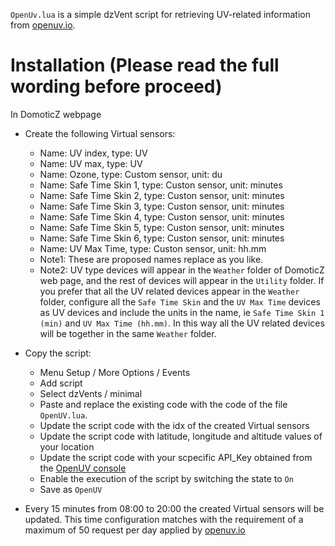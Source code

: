 `OpenUv.lua` is a simple dzVent script for retrieving UV-related information from
[openuv.io](https://openuv.io/).


# Installation (Please read the full wording before proceed)

In DomoticZ webpage
* Create the following Virtual sensors:
  * Name: UV index, type: UV
  * Name: UV max, type: UV
  * Name: Ozone, type: Custom sensor, unit: du
  * Name: Safe Time Skin 1, type: Custon sensor, unit: minutes
  * Name: Safe Time Skin 2, type: Custon sensor, unit: minutes
  * Name: Safe Time Skin 3, type: Custon sensor, unit: minutes
  * Name: Safe Time Skin 4, type: Custon sensor, unit: minutes
  * Name: Safe Time Skin 5, type: Custon sensor, unit: minutes
  * Name: Safe Time Skin 6, type: Custon sensor, unit: minutes
  * Name: UV Max Time, type: Custon sensor, unit: hh.mm
  * Note1: These are proposed names replace as you like. 
  * Note2: UV type devices will appear in the `Weather` folder of DomoticZ web page, and the rest of devices will appear in the `Utility` folder. If you prefer that all the UV related devices appear in the `Weather` folder, configure all the `Safe Time Skin` and the `UV Max Time` devices as UV devices and include the units in the name, ie `Safe Time Skin 1 (min)` and `UV Max Time (hh.mm)`. In this way all the UV related devices will be together in the same `Weather` folder.

* Copy the script:
  * Menu Setup / More Options / Events
  * Add script
  * Select dzVents / minimal
  * Paste and replace the existing code with the code of the file `OpenUV.lua`.
  * Update the script code with the idx of the created Virtual sensors
  * Update the script code with latitude, longitude and altitude values of your location
  * Update the script code with your scpecific API_Key obtained from the [OpenUV console](https://www.openuv.io/console)
  * Enable the execution of the script by switching the state to `On`
  * Save as `OpenUV`

* Every 15 minutes from 08:00 to 20:00 the created Virtual sensors will be updated. This time configuration matches with the requirement of a maximum of 50 request per day applied by [openuv.io](https://openuv.io/)
